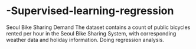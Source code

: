 # -Supervised-learning-regression
Seoul Bike Sharing Demand
The dataset contains a count of public bicycles rented per hour in the Seoul Bike Sharing System, with corresponding weather data and holiday information. Doing regression analysis.
